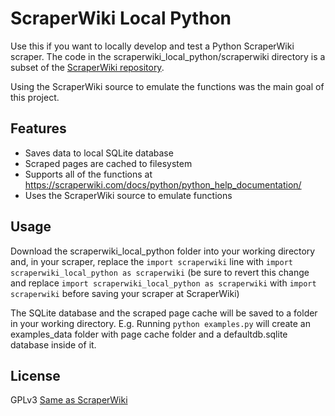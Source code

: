 # ScraperWiki Local Python

Use this if you want to locally develop and test a Python ScraperWiki scraper. The code in the scraperwiki_local_python/scraperwiki directory is a subset of the [ScraperWiki repository](https://bitbucket.org/ScraperWiki/scraperwiki/src). 

Using the ScraperWiki source to emulate the functions was the main goal of this project.

## Features

* Saves data to local SQLite database
* Scraped pages are cached to filesystem
* Supports all of the functions at https://scraperwiki.com/docs/python/python_help_documentation/
* Uses the ScraperWiki source to emulate functions

## Usage
     
Download the scraperwiki_local_python folder into your working directory and, in your scraper, replace the `import scraperwiki` line with `import scraperwiki_local_python as scraperwiki` (be sure to revert this change and replace `import scraperwiki_local_python as scraperwiki` with `import scraperwiki` before saving your scraper at ScraperWiki)

The SQLite database and the scraped page cache will be saved to a folder in your working directory. E.g. Running `python examples.py` will create an examples_data folder with page cache folder and a defaultdb.sqlite database inside of it.

## License

GPLv3 
[Same as ScraperWiki](https://bitbucket.org/ScraperWiki/scraperwiki/src/ed6ad9e56aa0/LICENSE.txt)
